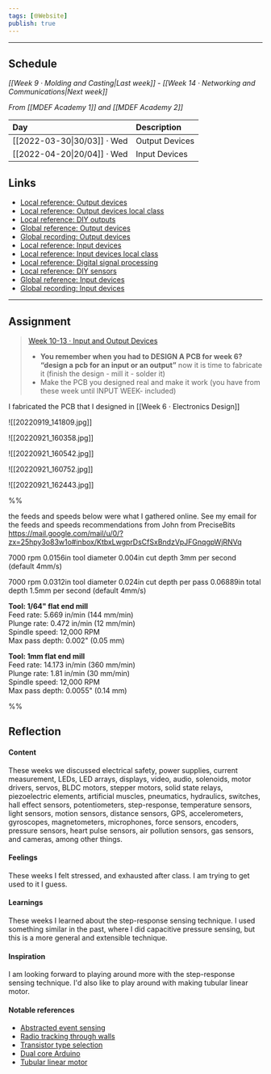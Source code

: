 ```yaml
---
tags: [🌐Website]
publish: true
---
```



---

## Schedule
_[[Week 9 · Molding and Casting|Last week]] - [[Week 14 · Networking and Communications|Next week]]_

_From [[MDEF Academy 1]] and [[MDEF Academy 2]]_

| Day                         | Description    |
|:--------------------------- |:-------------- |
| [[2022-03-30\|30/03]] · Wed | Output Devices |
| [[2022-04-20\|20/04]] · Wed | Input Devices  | 

## Links
- [Local reference: Output devices](https://fablabbcn-projects.gitlab.io/learning/fabacademy-local-docs/material/outputs/)
- [Local reference: Output devices local class](https://fablabbcn-projects.gitlab.io/learning/fabacademy-local-docs/material/extras/outputs/local/)
- [Local reference: DIY outputs](https://fablabbcn-projects.gitlab.io/learning/fabacademy-local-docs/material/extras/outputs/diy/)
- [Global reference: Output devices](http://academy.cba.mit.edu/classes/output_devices/index.html)
- [Global recording: Output devices](https://vimeo.com/694104183)
- [Local reference: Input devices](https://fablabbcn-projects.gitlab.io/learning/fabacademy-local-docs/material/inputs/)
- [Local reference: Input devices local class](https://fablabbcn-projects.gitlab.io/learning/fabacademy-local-docs/material/extras/inputs/local/)
- [Local reference: Digital signal processing](https://fablabbcn-projects.gitlab.io/learning/fabacademy-local-docs/material/extras/inputs/dsp/)
- [Local reference: DIY sensors](https://fablabbcn-projects.gitlab.io/learning/fabacademy-local-docs/material/extras/inputs/diy/)
- [Global reference: Input devices](http://academy.cba.mit.edu/classes/input_devices/index.html)
- [Global recording: Input devices](https://vimeo.com/701366158)

---

## Assignment
> [Week 10-13 · Input and Output Devices](https://fablabbcn-projects.gitlab.io/learning/fabacademy-local-docs/course_info/mdef/weeklytasks/#week-10-output-devices-13-input-devices)
> - **You remember when you had to DESIGN A PCB for week 6? “design a pcb for an input or an output”** now it is time to fabricate it (finish the design - mill it - solder it)
> - Make the PCB you designed real and make it work (you have from these week until INPUT WEEK- included)

I fabricated the PCB that I designed in [[Week 6 · Electronics Design]]

![[20220919_141809.jpg]]

![[20220921_160358.jpg]]

![[20220921_160542.jpg]]

![[20220921_160752.jpg]]

![[20220921_162443.jpg]]

%%

the feeds and speeds below were what I gathered online. See my email for the feeds and speeds recommendations from John from PreciseBits
https://mail.google.com/mail/u/0/?zx=25hpy3o83w1o#inbox/KtbxLwgprDsCfSxBndzVpJFGnqgpWjRNVq

7000 rpm
0.0156in tool diameter
0.004in cut depth
3mm per second (default 4mm/s)

7000 rpm
0.0312in tool diameter
0.024in cut depth per pass
0.06889in total depth
1.5mm per second (default 4mm/s)

**Tool: 1/64" flat end mill**  
Feed rate: 5.669 in/min (144 mm/min)  
Plunge rate: 0.472 in/min (12 mm/min)  
Spindle speed: 12,000 RPM  
Max pass depth: 0.002" (0.05 mm)

**Tool: 1mm flat end mill**  
Feed rate: 14.173 in/min (360 mm/min)  
Plunge rate: 1.81 in/min (30 mm/min)  
Spindle speed: 12,000 RPM  
Max pass depth: 0.0055" (0.14 mm)

%%

## Reflection

#### Content 
These weeks we discussed electrical safety, power supplies, current measurement, LEDs, LED arrays, displays, video, audio, solenoids, motor drivers, servos, BLDC motors, stepper motors, solid state relays, piezoelectric elements, artificial muscles, pneumatics, hydraulics, switches, hall effect sensors, potentiometers, step-response, temperature sensors, light sensors, motion sensors, distance sensors, GPS, accelerometers, gyroscopes, magnetometers, microphones, force sensors, encoders, pressure sensors, heart pulse sensors, air pollution sensors, gas sensors, and cameras, among other things.

#### Feelings
These weeks I felt stressed, and exhausted after class. I am trying to get used to it I guess.

#### Learnings
These weeks I learned about the step-response sensing technique. I used something similar in the past, where I did capacitive pressure sensing, but this is a more general and extensible technique. 

#### Inspiration
I am looking forward to playing around more with the step-response sensing technique. I'd also like to play around with making tubular linear motor.

#### Notable references
- [Abstracted event sensing](https://youtu.be/aqbKrrru2co) 
- [Radio tracking through walls](https://www.youtube.com/watch?v=HgDdaMy8KNE)
- [Transistor type selection](https://www.allaboutcircuits.com/technical-articles/fet-vs-bjt-vs-igbt-whats-the-right-choice-for-your-power-stage-design/)
- [Dual core Arduino](https://docs.arduino.cc/tutorials/portenta-h7/por-ard-dcp) 
- [Tubular linear motor](https://www.youtube.com/watch?v=w6EEN4FDcuU)